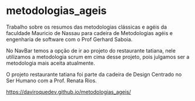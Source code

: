 # metodologias_ageis

<p>Trabalho sobre os resumos das metodologias clássicas e agéis da faculdade Mauricio de Nassau para cadeira de Metodologias agéis e engenharia de software com o Prof Gerhard Saboia.</p>
<p>No NavBar temos a opção de ir ao projeto do restaurante tatiana, nele utilizamos a metodologia scrum em cima desse projeto, pois julgamos ser a metodologia mais aceita atualmente.</p>
<p>O projeto restaurante tatiana foi parte da cadeira de Design Centrado no Ser Humano com a Prof. Renata Rios.</p>


https://daviroquedev.github.io/metodologias_ageis/ 
